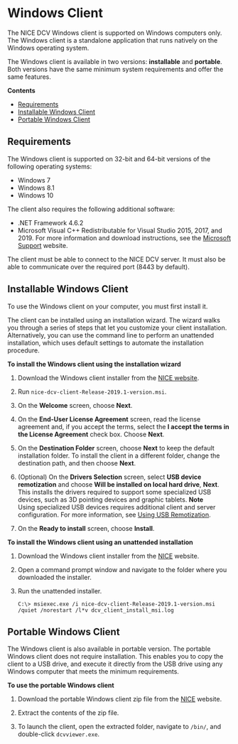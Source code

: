 # Windows Client<a name="client-windows"></a>

The NICE DCV Windows client is supported on Windows computers only\. The Windows client is a standalone application that runs natively on the Windows operating system\.

The Windows client is available in two versions: **installable** and **portable**\. Both versions have the same minimum system requirements and offer the same features\.

**Contents**
+ [Requirements](#client-windows-requirements)
+ [Installable Windows Client](#client-windows-install)
+ [Portable Windows Client](#client-windows-portable)

## Requirements<a name="client-windows-requirements"></a>

The Windows client is supported on 32\-bit and 64\-bit versions of the following operating systems:
+ Windows 7
+ Windows 8\.1
+ Windows 10

The client also requires the following additional software:
+ \.NET Framework 4\.6\.2
+ Microsoft Visual C\+\+ Redistributable for Visual Studio 2015, 2017, and 2019\. For more information and download instructions, see the [ Microsoft Support](https://support.microsoft.com/en-us/help/2977003/the-latest-supported-visual-c-downloads) website\.

The client must be able to connect to the NICE DCV server\. It must also be able to communicate over the required port \(8443 by default\)\.

## Installable Windows Client<a name="client-windows-install"></a>

To use the Windows client on your computer, you must first install it\.

The client can be installed using an installation wizard\. The wizard walks you through a series of steps that let you customize your client installation\. Alternatively, you can use the command line to perform an unattended installation, which uses default settings to automate the installation procedure\.

**To install the Windows client using the installation wizard**

1. Download the Windows client installer from the [NICE website](http://download.nice-dcv.com)\.

1. Run `nice-dcv-client-Release-2019.1-version.msi`\.

1. On the **Welcome** screen, choose **Next**\.

1. On the **End\-User License Agreement** screen, read the license agreement and, if you accept the terms, select the **I accept the terms in the License Agreement** check box\. Choose **Next**\.

1. On the **Destination Folder** screen, choose **Next** to keep the default installation folder\. To install the client in a different folder, change the destination path, and then choose **Next**\.

1. \(Optional\) On the **Drivers Selection** screen, select **USB device remotization** and choose **Will be installed on local hard drive**, **Next**\. This installs the drivers required to support some specialized USB devices, such as 3D pointing devices and graphic tablets\.
**Note**  
Using specialized USB devices requires additional client and server configuration\. For more information, see [Using USB Remotization](using-usb.md)\.

1. On the **Ready to install** screen, choose **Install**\.

**To install the Windows client using an unattended installation**

1. Download the Windows client installer from the [NICE](http://download.nice-dcv.com) website\.

1. Open a command prompt window and navigate to the folder where you downloaded the installer\.

1. Run the unattended installer\.

   ```
   C:\> msiexec.exe /i nice-dcv-client-Release-2019.1-version.msi /quiet /norestart /l*v dcv_client_install_msi.log
   ```

## Portable Windows Client<a name="client-windows-portable"></a>

The Windows client is also available in portable version\. The portable Windows client does not require installation\. This enables you to copy the client to a USB drive, and execute it directly from the USB drive using any Windows computer that meets the minimum requirements\.

**To use the portable Windows client**

1. Download the portable Windows client zip file from the [NICE](http://download.nice-dcv.com) website\.

1. Extract the contents of the zip file\.

1. To launch the client, open the extracted folder, navigate to `/bin/`, and double\-click `dcvviewer.exe`\.